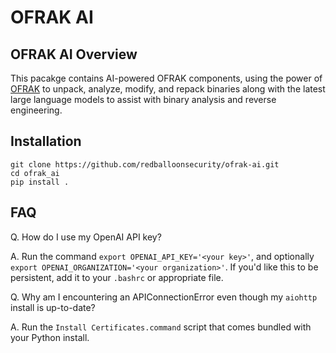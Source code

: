 # OFRAK AI

## OFRAK AI Overview

This pacakge contains AI-powered OFRAK components, using the power of [OFRAK](https://github.com/redballoonsecurity/ofrak) to unpack, analyze, modify, and repack binaries along with the latest large language models to assist with binary analysis and reverse engineering.

## Installation

```
git clone https://github.com/redballoonsecurity/ofrak-ai.git
cd ofrak_ai
pip install .
```

## FAQ

Q. How do I use my OpenAI API key?

A. Run the command `export OPENAI_API_KEY='<your key>'`, and optionally `export OPENAI_ORGANIZATION='<your organization>'`. If you'd like this to be persistent, add it to your `.bashrc` or appropriate file.

Q. Why am I encountering an APIConnectionError even though my `aiohttp` install is up-to-date?

A. Run the `Install Certificates.command` script that comes bundled with your Python install.
